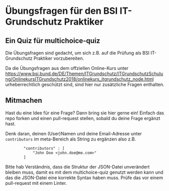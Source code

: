 # Übungsfragen für den BSI IT-Grundschutz Praktiker
## Ein Quiz für multichoice-quiz

Die Übungsfragen sind gedacht, um sich z.B. auf die Prüfung als BSI IT-Grundschutz Praktiker vorzubereiten.

Da die Übungsfragen aus dem offziellen Online-Kurs unter https://www.bsi.bund.de/DE/Themen/ITGrundschutz/ITGrundschutzSchulung/OnlinekursITGrundschutz2018/onlinekurs_itgrundschutz_node.html urheberrechtlich geschützt sind, sind hier nur zusätzliche Fragen enthalten.

## Mitmachen

Hast du eine Idee für eine Frage? Dann bring sie hier gerne ein!
Einfach das repo forken und einen pull-request stellen, sobald du deine Frage ergänzt hast.

Denk daran, deinen (User)Namen und deine Email-Adresse unter `contributors` im meta-Bereich als String zu ergänzen also z.B.
```
		"contributors" : [
            "John Doe <john.doe@me.com>"
        ]
```

Bitte hab Verständnis, dass die Struktur der JSON-Datei unverändert bleiben muss, damit es mit dem multichoice-quiz genutzt werden kann und das die JSON-Datei eine korrekte Syntax haben muss. Prüfe das vor einem pull-request mit einem Linter.
